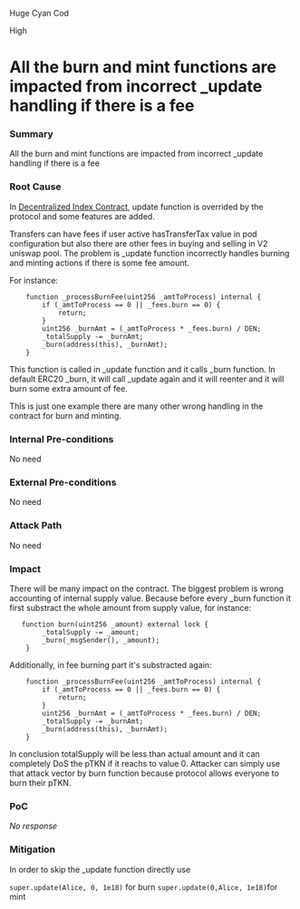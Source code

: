 Huge Cyan Cod

High

# All the burn and mint functions are impacted from incorrect _update handling if there is a fee

### Summary

All the burn and mint functions are impacted from incorrect _update handling if there is a fee

### Root Cause

In [Decentralized Index Contract](https://github.com/sherlock-audit/2025-01-peapods-finance/blob/main/contracts/contracts/DecentralizedIndex.sol#L159), update function is overrided by the protocol and some features are added. 

Transfers can have fees if user active hasTransferTax value in pod configuration but also there are other fees in buying and selling in V2 uniswap pool. The problem is _update function incorrectly handles burning and minting actions if there is some fee amount. 

For instance:

```solidity
    function _processBurnFee(uint256 _amtToProcess) internal {
        if (_amtToProcess == 0 || _fees.burn == 0) {
            return;
        }
        uint256 _burnAmt = (_amtToProcess * _fees.burn) / DEN;
        _totalSupply -= _burnAmt;
        _burn(address(this), _burnAmt);
    }
```
This function is called in _update function and it calls _burn function. In default ERC20 _burn, it will call _update again and it will reenter and it will burn some extra amount of fee.

This is just one example there are many other wrong handling in the contract for burn and minting.

### Internal Pre-conditions

No need

### External Pre-conditions

No need

### Attack Path

No need

### Impact

There will be many impact on the contract. The biggest problem is wrong accounting of internal supply value. Because before every _burn function it first substract the whole amount from supply value, for instance:

```solidity
   function burn(uint256 _amount) external lock {
        _totalSupply -= _amount;
        _burn(_msgSender(), _amount); 
    }
```
Additionally, in fee burning part it's substracted again:

```solidity
    function _processBurnFee(uint256 _amtToProcess) internal {
        if (_amtToProcess == 0 || _fees.burn == 0) {
            return;
        }
        uint256 _burnAmt = (_amtToProcess * _fees.burn) / DEN;
        _totalSupply -= _burnAmt;
        _burn(address(this), _burnAmt);
    }
```

In conclusion totalSupply will be less than actual amount and it can completely DoS the pTKN if it reachs to value 0. Attacker can simply use that attack vector by burn function because protocol allows everyone to burn their pTKN.

### PoC

_No response_

### Mitigation

In order to skip the _update function directly use 

```super.update(Alice, 0, 1e18)``` for burn
```super.update(0,Alice, 1e18)```for mint